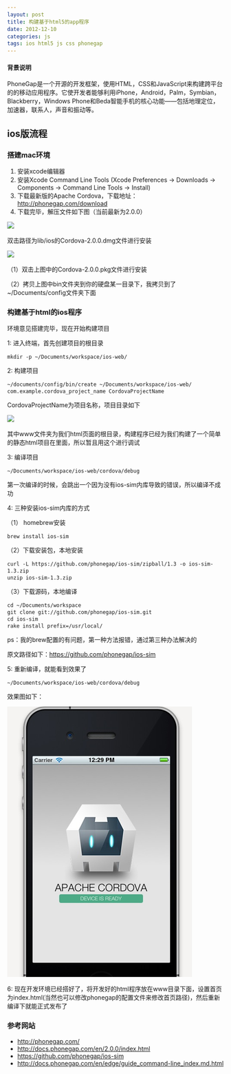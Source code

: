```yaml
---
layout: post
title: 构建基于html5的app程序
date: 2012-12-10
categories: js
tags: ios html5 js css phonegap
---
```



####	背景说明

PhoneGap是一个开源的开发框架，使用HTML，CSS和JavaScript来构建跨平台的的移动应用程序。它使开发者能够利用iPhone，Android，Palm，Symbian，Blackberry，Windows Phone和Beda智能手机的核心功能——包括地理定位，加速器，联系人，声音和振动等。

<!-- more -->

##		ios版流程

###	搭建mac环境

1. 安装xcode编辑器
2. 安装Xcode Command Line Tools (Xcode Preferences -> Downloads -> Components -> Command Line Tools -> Install)
3. 下载最新版的Apache Cordova，下载地址：http://phonegap.com/download
4. 下载完毕，解压文件如下图（当前最新为2.0.0）

![](/gxw/images/unpack.png)

双击路径为lib/ios的Cordova-2.0.0.dmg文件进行安装

![](/gxw/images/install.png)

（1）双击上图中的Cordova-2.0.0.pkg文件进行安装

（2）拷贝上图中bin文件夹到你的硬盘某一目录下，我拷贝到了~/Documents/config文件夹下面

###	构建基于html的ios程序

环境意见搭建完毕，现在开始构建项目

1: 进入终端，首先创建项目的根目录 

	mkdir -p ~/Documents/workspace/ios-web/
	
2: 构建项目
	
	~/documents/config/bin/create ~/Documents/workspace/ios-web/ com.example.cordova_project_name CordovaProjectName
	
CordovaProjectName为项目名称，项目目录如下

![](/gxw/images/items.png)

其中www文件夹为我们html页面的根目录，构建程序已经为我们构建了一个简单的静态html项目在里面，所以暂且用这个进行调试

3: 编译项目

	~/Documents/workspace/ios-web/cordova/debug
	
第一次编译的时候，会跳出一个因为没有ios-sim内库导致的错误，所以编译不成功

4: 三种安装ios-sim内库的方式

（1） homebrew安装

	brew install ios-sim
	
（2）下载安装包，本地安装

	curl -L https://github.com/phonegap/ios-sim/zipball/1.3 -o ios-sim-1.3.zip
	unzip ios-sim-1.3.zip
	
（3）下载源码，本地编译

	cd ~/Documents/workspace
	git clone git://github.com/phonegap/ios-sim.git
	cd ios-sim
	rake install prefix=/usr/local/
	
ps：我的brew配置的有问题，第一种方法报错，通过第三种办法解决的

原文路径如下：<https://github.com/phonegap/ios-sim>

5: 重新编译，就能看到效果了

	~/Documents/workspace/ios-web/cordova/debug
	
效果图如下：

![](/images/iphone.png)

6: 现在开发环境已经搭好了，将开发好的html程序放在www目录下面，设置首页为index.html(当然也可以修改phonegap的配置文件来修改首页路径)，然后重新编译下就能正式发布了

	


###	参考网站

* <http://phonegap.com/>
* <http://docs.phonegap.com/en/2.0.0/index.html>
* <https://github.com/phonegap/ios-sim>
* <http://docs.phonegap.com/en/edge/guide_command-line_index.md.html>